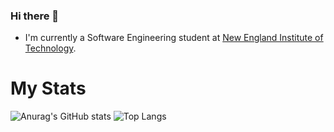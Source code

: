 ### Hi there 👋


- I'm currently a Software Engineering student at [New England Institute of Technology](https://www.neit.edu/).

# My Stats

![Anurag's GitHub stats](https://github-readme-stats.vercel.app/api?username=gacarrillo-dev&show_icons=true&theme=codeSTACKr) ![Top Langs](https://github-readme-stats.vercel.app/api/top-langs/?username=gacarrillo-dev&layout=compact&theme=codeSTACKr)

<!--
**gacarrillo-dev/gacarrillo-dev** is a ✨ _special_ ✨ repository because its `README.md` (this file) appears on your GitHub profile.

Here are some ideas to get you started:

- 🔭 I’m currently working on ...
- 🌱 I’m currently learning ...
- 👯 I’m looking to collaborate on ...
- 🤔 I’m looking for help with ...
- 💬 Ask me about ...
- 📫 How to reach me: ...
- 😄 Pronouns: ...
- ⚡ Fun fact: ...
-->
